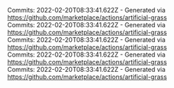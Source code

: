 Commits: 2022-02-20T08:33:41.622Z - Generated via https://github.com/marketplace/actions/artificial-grass
<br>
Commits: 2022-02-20T08:33:41.622Z - Generated via https://github.com/marketplace/actions/artificial-grass
<br>
Commits: 2022-02-20T08:33:41.622Z - Generated via https://github.com/marketplace/actions/artificial-grass
<br>
Commits: 2022-02-20T08:33:41.622Z - Generated via https://github.com/marketplace/actions/artificial-grass
<br>
Commits: 2022-02-20T08:33:41.622Z - Generated via https://github.com/marketplace/actions/artificial-grass
<br>
